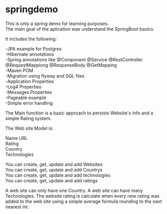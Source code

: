# springdemo

This is only a spring demo for learning purposes.   
The main goal of the aplication was understand the SpringBoot basics.  

It includes the following:    

-JPA example for Postgres  
-Hibernate annotations   
-Spring annotations like @Component @Service @RestController @RequestMappiong @ResponseBody @GetMapping  
-Maven POM   
-Migration using flyway and SQL files  
-Application Properties  
-Log4 Properties  
-Messages.Properties  
-Pageable example  
-Simple error handling  

The Main function is a basic approach to persists Website's info and a simple Rating system.  

The Web site Model is:

Name 
URL  
Rating  
Country  
Technologies  

You can create, get, update  and add Websites  
You can create, get, update  and add Countrys  
You can create, get, update  and add technologies  
You can create, get, update  and add ratings  

A web site can only have one Country. 
A web site can have many Technologies.
The website rating is calculate when every new rating was added to the web site using a simple average formula rounding to the next nearest int.



